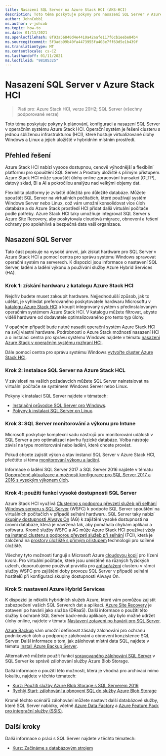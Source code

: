 ```yaml
---
title: Nasazení SQL Server na Azure Stack HCI (AKS-HCI)
description: Toto téma poskytuje pokyny pro nasazení SQL Server v Azure Stack HCI.
author: JohnCobb1
ms.author: v-johcob
ms.topic: how-to
ms.date: 01/11/2021
ms.openlocfilehash: 8f93a56840d4e4410a42aafe117f6cb1eebe84b4
ms.sourcegitcommit: 5f3adb99b40fa4473955fa408e7ff63d5e1b439f
ms.translationtype: MT
ms.contentlocale: cs-CZ
ms.lasthandoff: 01/11/2021
ms.locfileid: "98105325"
---
```

# <a name="deploy-sql-server-on-azure-stack-hci"></a>Nasazení SQL Server v Azure Stack HCI

>Platí pro: Azure Stack HCI, verze 20H2; SQL Server (všechny podporované verze)

Toto téma poskytuje pokyny k plánování, konfiguraci a nasazení SQL Server v operačním systému Azure Stack HCI. Operační systém je řešení clusteru s jednou sblíženou infrastrukturou (HCI), které hostuje virtualizované úlohy Windows a Linux a jejich úložiště v hybridním místním prostředí.

## <a name="solution-overview"></a>Přehled řešení
Azure Stack HCI nabízí vysoce dostupnou, cenově výhodnější a flexibilní platformu pro spouštění SQL Server a Prostory úložiště s přímým přístupem. Azure Stack HCI může spouštět úlohy online zpracování transakcí (OLTP), datový sklad, BI a AI a pokročilou analýzu nad velkými objemy dat.

Flexibilita platformy je zvláště důležitá pro důležité databáze. Můžete spouštět SQL Server na virtuálních počítačích, které používají systém Windows Server nebo Linux, což vám umožní konsolidovat více úloh databáze a do Azure Stack prostředí HCI přidat další virtuální počítače podle potřeby. Azure Stack HCI taky umožňuje integrovat SQL Server s Azure Site Recovery, aby poskytovala cloudová migrace, obnovení a řešení ochrany pro spolehlivá a bezpečná data vaší organizace.

## <a name="deploy-sql-server"></a>Nasazení SQL Server
Tato část popisuje na vysoké úrovni, jak získat hardware pro SQL Server v Azure Stack HCI a pomocí centra pro správu systému Windows spravovat operační systém na serverech. K dispozici jsou informace o nastavení SQL Server, ladění a ladění výkonu a používání služby Azure Hybrid Services (HA).

### <a name="step-1-acquire-hardware-from-the-azure-stack-hci-catalog"></a>Krok 1: získání hardwaru z katalogu Azure Stack HCI
Nejdřív budete muset zakoupit hardware. Nejjednodušší způsob, jak to udělat, je vyhledat preferovaného poskytovatele hardwaru Microsoftu v [katalogu Azure Stack HCI](https://hcicatalog.azurewebsites.net) a koupit integrovaný systém s předinstalovaným operačním systémem Azure Stack HCI. V katalogu můžete filtrovat, abyste viděli hardware od dodavatele optimalizovaného pro tento typ úlohy.

V opačném případě bude nutné nasadit operační systém Azure Stack HCI na svůj vlastní hardware. Podrobnosti o Azure Stack možností nasazení HCI a o instalaci centra pro správu systému Windows najdete v tématu [nasazení Azure Stack v operačním systému rozhraní HCI](./operating-system.md).

Dále pomocí centra pro správu systému Windows [vytvořte cluster Azure Stack HCI](./create-cluster.md).

### <a name="step-2-install-sql-server-on-azure-stack-hci"></a>Krok 2: instalace SQL Server na Azure Stack HCL
V závislosti na vašich požadavcích můžete SQL Server nainstalovat na virtuální počítače se systémem Windows Server nebo Linux.

Pokyny k instalaci SQL Server najdete v tématech:
- [Instalační průvodce SQL Server pro Windows](https://docs.microsoft.com/sql/database-engine/install-windows/install-sql-server?view=sql-server-ver15&preserve-view=true).
- [Pokyny k instalaci SQL Server on Linux](https://docs.microsoft.com/sql/linux/sql-server-linux-setup?view=sql-server-ver15&preserve-view=true).

### <a name="step-3-monitor-and-performance-tune-sql-server"></a>Krok 3: SQL Server monitorování a výkonu pro Intune
Microsoft poskytuje komplexní sadu nástrojů pro monitorování událostí v SQL Server a pro optimalizaci návrhu fyzické databáze. Volba nástroje závisí na typu monitorování nebo ladění, které chcete provést.

Pokud chcete zajistit výkon a stav instancí SQL Server v Azure Stack HCI, přečtěte si téma [monitorování výkonu a ladění](https://docs.microsoft.com/sql/relational-databases/performance/performance-monitoring-and-tuning-tools?view=sql-server-ver15&preserve-view=true).

Informace o ladění SQL Server 2017 a SQL Server 2016 najdete v tématu [Doporučené aktualizace a možnosti konfigurace pro SQL Server 2017 a 2016 s vysokým výkonem úloh](https://support.microsoft.com/help/4465518/recommended-updates-and-configurations-for-sql-server).

### <a name="step-4-use-sql-server-high-availability-features"></a>Krok 4: použití funkcí vysoké dostupnosti SQL Server
Azure Stack HCI využívá [Clustering s podporou převzetí služeb při selhání Windows serveru s SQL Server](https://docs.microsoft.com/sql/sql-server/failover-clusters/windows/windows-server-failover-clustering-wsfc-with-sql-server) (WSFC) k podpoře SQL Server spouštění na virtuálních počítačích v případě selhání hardwaru. SQL Server taky nabízí [skupiny dostupnosti Always On](https://docs.microsoft.com/sql/database-engine/availability-groups/windows/always-on-availability-groups-sql-server) (AG) k zajištění vysoké dostupnosti na úrovni databáze, která je navržená tak, aby pomáhala chybám aplikací a softwaru. Kromě služby WSFC a AG může Azure Stack HCI používat [vždy na instanci clusteru s podporou převzetí služeb při selhání](https://docs.microsoft.com/sql/sql-server/failover-clusters/windows/always-on-failover-cluster-instances-sql-server) (FCI), která je založená na [prostory úložiště s přímým přístupem](/windows-server/storage/storage-spaces/storage-spaces-direct-overview) technologii pro sdílené úložiště.

Všechny tyto možnosti fungují s Microsoft Azure [cloudovou kopií](https://docs.microsoft.com/windows-server/failover-clustering/deploy-cloud-witness) pro řízení kvora. Pro virtuální počítače, které jsou umístěné na různých fyzických uzlech, doporučujeme používat pravidla pro [antispřažení](https://docs.microsoft.com/windows-server/failover-clustering/cluster-affinity) clusteru v rámci služby WSFC pro zajištění doby provozu SQL Server v případě selhání hostitelů při konfiguraci skupiny dostupnosti Always On.

### <a name="step-5-set-up-azure-hybrid-services"></a>Krok 5: nastavení Azure Hybrid Services
K dispozici je několik hybridních služeb Azure, které vám pomůžou zajistit zabezpečení vašich SQL Serverch dat a aplikací. [Azure Site Recovery](https://azure.microsoft.com/services/site-recovery/) je zotavení po havárii jako služba (DRaaS). Další informace o použití této služby k ochraně SQL Server back-endu aplikace, aby bylo možné udržet úlohy online, najdete v tématu [Nastavení zotavení po havárii pro SQL Server](https://docs.microsoft.com/azure/site-recovery/site-recovery-sql).

[Azure Backup](https://azure.microsoft.com/services/backup/) vám umožní definovat zásady zálohování pro ochranu podnikových úloh a podporuje zálohování a obnovení konzistence SQL Server. Další informace o tom, jak zálohovat místní data SQL, najdete v tématu [Install Azure Backup Server](https://docs.microsoft.com/azure/backup/backup-azure-microsoft-azure-backup).

Alternativně můžete použít funkci [spravovaného zálohování SQL Server](https://docs.microsoft.com/sql/relational-databases/backup-restore/sql-server-managed-backup-to-microsoft-azure?view=sql-server-ver15&preserve-view=true) v SQL Server ke správě zálohování služby Azure Blob Storage.

Další informace o použití této možnosti, která je vhodná pro archivaci mimo lokalitu, najdete v těchto tématech: 

- [Kurz: Použití služby Azure Blob Storage s SQL Serverem 2016](https://docs.microsoft.com/sql/relational-databases/tutorial-use-azure-blob-storage-service-with-sql-server-2016?view=sql-server-ver15&preserve-view=true)
- [Rychlý Start: zálohování a obnovení SQL do služby Azure Blob Storage](https://docs.microsoft.com/sql/relational-databases/tutorial-sql-server-backup-and-restore-to-azure-blob-storage-service?view=sql-server-ver15&tabs=SSMS&preserve-view=true)

Kromě těchto scénářů zálohování můžete nastavit další databázové služby, které SQL Server nabídky, včetně [Azure Data Factory](https://docs.microsoft.com/azure/machine-learning/team-data-science-process/move-sql-azure-adf) a [Azure Feature Pack pro integrační služby (SSIS)](https://docs.microsoft.com/sql/integration-services/azure-feature-pack-for-integration-services-ssis?view=sql-server-ver15&preserve-view=true).

## <a name="next-steps"></a>Další kroky
Další informace o práci s SQL Server najdete v těchto tématech:
- [Kurz: Začínáme s databázovým strojem](https://docs.microsoft.com/sql/relational-databases/tutorial-getting-started-with-the-database-engine?view=sql-server-ver15&preserve-view=true)
